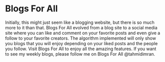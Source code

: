 # Blogs For All
Initially, this might just seem like a blogging website, but there is so much more to it than that.
Blogs For All evolved from a blog site to a social media site where you can like and comment on
your favorite posts and even give a follow to your favorite creators. The algorithm implemented will
only show you blogs that you will enjoy depending on your liked posts and the people you follow. Visit
Blogs For All to enjoy all the amazing features. If you want to see my weekly blogs, please follow me 
on Blogs For All @tahmidimran.
